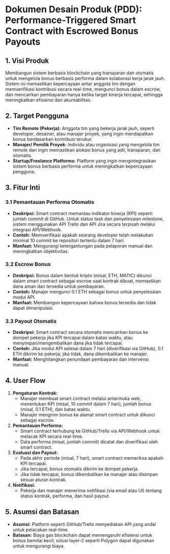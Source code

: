 # Dokumen Desain Produk (PDD): Performance-Triggered Smart Contract with Escrowed Bonus Payouts

## 1. Visi Produk
Membangun sistem berbasis blockchain yang transparan dan otomatis untuk mengelola bonus berbasis performa dalam kolaborasi kerja jarak jauh. Sistem ini memastikan kepercayaan antar anggota tim dengan memverifikasi kontribusi secara real-time, mengunci bonus dalam escrow, dan mencairkan pembayaran hanya ketika target kinerja tercapai, sehingga meningkatkan efisiensi dan akuntabilitas.

## 2. Target Pengguna
- **Tim Remote (Pekerja):** Anggota tim yang bekerja jarak jauh, seperti developer, desainer, atau manajer proyek, yang ingin mendapatkan bonus berdasarkan kontribusi terukur.
- **Manajer/ Pemilik Proyek:** Individu atau organisasi yang mengelola tim remote dan ingin memastikan alokasi bonus yang adil, transparan, dan otomatis.
- **Startup/Freelance Platforms:** Platform yang ingin mengintegrasikan sistem bonus berbasis performa untuk meningkatkan kepercayaan pengguna.

## 3. Fitur Inti
### 3.1 Pemantauan Performa Otomatis
- **Deskripsi:** Smart contract memantau indikator kinerja (KPI) seperti jumlah commit di GitHub. Untuk status task dan penyelesaian milestone, sistem menggunakan API Trello dan API Jira secara terpisah melalui integrasi API/Webhook.
- **Contoh:** Memverifikasi apakah seorang developer telah melakukan minimal 10 commit ke repositori tertentu dalam 7 hari.
- **Manfaat:** Mengurangi ketergantungan pada pelaporan manual dan meningkatkan objektivitas.

### 3.2 Escrow Bonus
- **Deskripsi:** Bonus dalam bentuk kripto (misal, ETH, MATIC) dikunci dalam smart contract sebagai escrow saat kontrak dibuat, memastikan dana aman dan tersedia untuk pembayaran.
- **Contoh:** Manajer mengunci 0.1 ETH sebagai bonus untuk penyelesaian modul API.
- **Manfaat:** Membangun kepercayaan bahwa bonus tersedia dan tidak dapat dimanipulasi.

### 3.3 Payout Otomatis
- **Deskripsi:** Smart contract secara otomatis mencairkan bonus ke dompet pekerja jika KPI tercapai dalam batas waktu, atau menyimpan/mengembalikan dana jika tidak tercapai.
- **Contoh:** Jika modul API selesai dalam 7 hari (diverifikasi via GitHub), 0.1 ETH dikirim ke pekerja; jika tidak, dana dikembalikan ke manajer.
- **Manfaat:** Menghilangkan penundaan pembayaran dan intervensi manual.

## 4. User Flow
1. **Pengaturan Kontrak:**
   - Manajer membuat smart contract melalui antarmuka web, menentukan KPI (misal, 10 commit dalam 7 hari), jumlah bonus (misal, 0.1 ETH), dan batas waktu.
   - Manajer mengirim bonus ke alamat smart contract untuk dikunci sebagai escrow.
2. **Pemantauan Performa:**
   - Smart contract terhubung ke GitHub/Trello via API/Webhook untuk melacak KPI secara real-time.
   - Data performa (misal, jumlah commit) dicatat dan diverifikasi oleh smart contract.
3. **Evaluasi dan Payout:**
   - Pada akhir periode (misal, 7 hari), smart contract memeriksa apakah KPI tercapai.
   - Jika tercapai, bonus otomatis dikirim ke dompet pekerja.
   - Jika tidak tercapai, bonus dikembalikan ke manajer atau disimpan sesuai aturan kontrak.
4. **Notifikasi:**
   - Pekerja dan manajer menerima notifikasi (via email atau UI) tentang status kontrak, performa, dan hasil payout.

## 5. Asumsi dan Batasan
- **Asumsi:** Platform seperti GitHub/Trello menyediakan API yang andal untuk pelacakan real-time.
- **Batasan:** Biaya gas blockchain dapat memengaruhi efisiensi untuk bonus bernilai kecil; solusi layer-2 seperti Polygon dapat digunakan untuk mengurangi biaya.